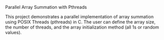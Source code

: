 Parallel Array Summation with Pthreads

This project demonstrates a parallel implementation of array summation using POSIX Threads (pthreads) in C. The user can define the array size, the number of threads, and the array initialization method (all 1s or random values).
